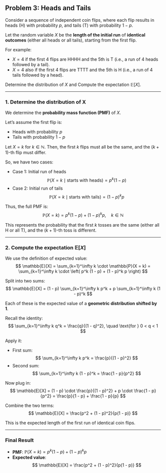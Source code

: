 ## Problem 3: Heads and Tails

Consider a sequence of independent coin flips, where each flip results in heads (H) with probability $p$, and tails (T) with probability $1 - p$.

Let the random variable $X$ be the **length of the initial run** of **identical outcomes** (either all heads or all tails), starting from the first flip.

For example:
- $X = 4$ if the first 4 flips are HHHH and the 5th is T (i.e., a run of 4 heads followed by a tail).
- $X = 4$ also if the first 4 flips are TTTT and the 5th is H (i.e., a run of 4 tails followed by a head).

Determine the distribution of $X$ and Compute the expectation $\mathbb{E}[X]$.

----
### 1. Determine the distribution of X

We determine the **probability mass function (PMF)** of $X$. 

Let’s assume the first flip is:
- Heads with probability $p$
- Tails with probability $1 - p$

Let $X = k$ for $k \in \mathbb{N}$. Then, the first $k$ flips must all be the same, and the $(k+1)$-th flip must differ.

So, we have two cases:
- Case 1: Initial run of heads
$$
\mathbb{P}(X = k \mid \text{starts with heads}) = p^k (1 - p)
$$
- Case 2: Initial run of tails
$$
\mathbb{P}(X = k \mid \text{starts with tails}) = (1 - p)^k p
$$

Thus, the full PMF is:
$$
\mathbb{P}(X = k) = p^k (1 - p) + (1 - p)^k p, \quad k \in \mathbb{N}
$$

This represents the probability that the first $k$ tosses are the same (either all H or all T), and the $(k+1)$-th toss is different.

---

### 2. Compute the expectation $\mathbb{E}[X]$

We use the definition of expected value:
$$
\mathbb{E}[X] = \sum_{k=1}^\infty k \cdot \mathbb{P}(X = k)
= \sum_{k=1}^\infty k \cdot \left( p^k (1 - p) + (1 - p)^k p \right)
$$

Split into two sums:
$$
\mathbb{E}[X] = (1 - p) \sum_{k=1}^\infty k p^k + p \sum_{k=1}^\infty k (1 - p)^k
$$

Each of these is the expected value of a **geometric distribution shifted by 1**.

Recall the identity:
$$
\sum_{k=1}^\infty k q^k = \frac{q}{(1 - q)^2}, \quad \text{for } 0 < q < 1
$$

Apply it:
- First sum:
  $$
  \sum_{k=1}^\infty k p^k = \frac{p}{(1 - p)^2}
  $$
- Second sum:
  $$
  \sum_{k=1}^\infty k (1 - p)^k = \frac{1 - p}{p^2}
  $$

Now plug in:
$$
\mathbb{E}[X] = (1 - p) \cdot \frac{p}{(1 - p)^2} + p \cdot \frac{1 - p}{p^2}
= \frac{p}{1 - p} + \frac{1 - p}{p}
$$

Combine the two terms:
$$
\mathbb{E}[X] = \frac{p^2 + (1 - p)^2}{p(1 - p)}
$$

This is the expected length of the first run of identical coin flips.

---

### Final Result

- **PMF**: $\mathbb{P}(X = k) = p^k(1 - p) + (1 - p)^k p$
- **Expected value**:
  $$
  \mathbb{E}[X] = \frac{p^2 + (1 - p)^2}{p(1 - p)}
  $$